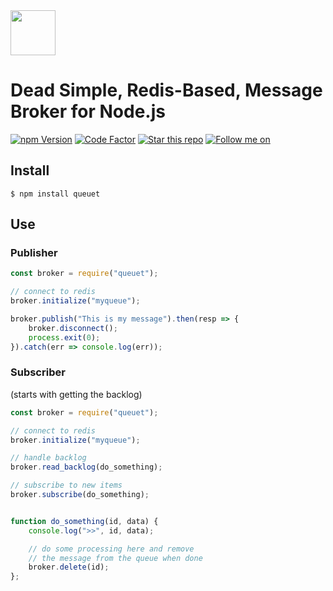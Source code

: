 <img src="https://github.com/tradologics/queuet/blob/master/assets/logo.png?raw=true" height="72">

# Dead Simple, Redis-Based, Message Broker for Node.js

<a href="https://www.npmjs.com/package/queuet"><img alt="npm Version" src="https://badge.fury.io/js/queuet.svg"></a>
<a href="https://www.codefactor.io/repository/github/tradologics/queuet"><img alt="Code Factor" src="https://www.codefactor.io/repository/github/tradologics/queuet/badge"></a>
<a href="https://github.com/tradologics/queuet"><img alt="Star this repo" src="https://img.shields.io/github/stars/tradologics/queuet.svg?style=social&label=Star&maxAge=60"></a>
<a href="https://twitter.com/aroussi"><img alt="Follow me on" src="https://img.shields.io/twitter/follow/aroussi.svg?style=social&label=Follow&maxAge=60"></a>



## Install

```
$ npm install queuet
```

## Use

### Publisher

```javascript
const broker = require("queuet");

// connect to redis
broker.initialize("myqueue");

broker.publish("This is my message").then(resp => {
    broker.disconnect();
    process.exit(0);
}).catch(err => console.log(err));

```

### Subscriber
(starts with getting the backlog)

```javascript
const broker = require("queuet");

// connect to redis
broker.initialize("myqueue");

// handle backlog
broker.read_backlog(do_something);

// subscribe to new items
broker.subscribe(do_something);


function do_something(id, data) {
    console.log(">>", id, data);

    // do some processing here and remove
    // the message from the queue when done
    broker.delete(id);
};

```
